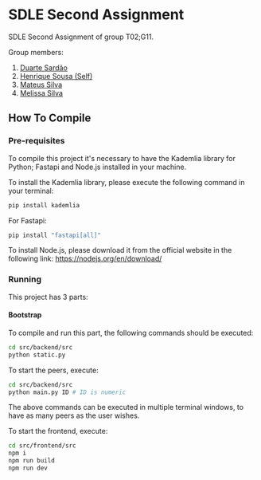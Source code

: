 # SDLE Second Assignment

SDLE Second Assignment of group T02;G11.

Group members:

1. [Duarte Sardão](https://github.com/duarte-sardao)
2. [Henrique Sousa (Self)](https://github.com/henriquecscode)
3. [Mateus Silva](https://github.com/lessthelonely) 
4. [Melissa Silva](https://github.com/melisilva)

## How To Compile

### Pre-requisites
To compile this project it's necessary to have the Kademlia library for Python; Fastapi and Node.js installed in your machine.

To install the Kademlia library, please execute the following command in your terminal:
```bash
pip install kademlia 
```

For Fastapi:
```bash
pip install "fastapi[all]"
```

To install Node.js, please download it from the official website in the following link: https://nodejs.org/en/download/

### Running
This project has 3 parts:

#### Bootstrap
To compile and run this part, the following commands should be executed:
```bash
cd src/backend/src
python static.py
```

To start the peers, execute:
```bash
cd src/backend/src
python main.py ID # ID is numeric
```
The above commands can be executed in multiple terminal windows, to have as many peers as the user wishes.

To start the frontend, execute:
```bash
cd src/frontend/src
npm i
npm run build
npm run dev
```





